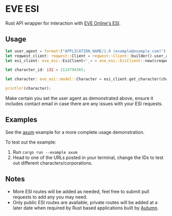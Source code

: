 # EVE ESI

Rust API wrapper for interaction with [EVE Online's ESI](https://esi.evetech.net/ui/).

## Usage

```rust
let user_agent = format!("APPLICATION_NAME/1.0 (example@example.com)");
let reqwest_client: reqwest::Client = reqwest::Client::builder().user_agent("APPLICATION_NAME/1.0 (example@example.com)").build().unwrap();
let esi_client: eve_esi::EsiClient<'_> = eve_esi::EsiClient::new(&reqwest_client);

let character_id: i32 = 2114794365;

let character: eve_esi::model::Character = esi_client.get_character(character_id).await.unwrap();

println!(character);
```

Make certain you set the user agent as demonstrated above, ensure it includes contact email in case there are any issues with your ESI requests.

## Examples

See the [axum](https://github.com/blackrose-eve/eve_esi/tree/main/examples/axum.rs) example for a more complete usage demonstration.

To test out the example:

1. Run `cargo run --example axum`
2. Head to one of the URLs posted in your terminal, change the IDs to test out different characters/corporations.

## Notes

- More ESI routes will be added as needed, feel free to submit pull requests to add any you may need.
- Only public ESI routes are available, private routes will be added at a later date when required by Rust based applications built by [Autumn](https://github.com/autumn-order).

